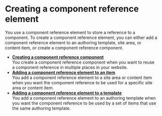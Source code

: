 # Creating a component reference element


You use a component reference element to store a reference to a component. To create a component reference element, you can either add a component reference element to an authoring template, site area, or content item, or create a component reference component.

-   **[Creating a component reference component](wcm_dev_elements_comp-reference_creating.md)**  
You create a component reference component when you want to reuse a component reference in multiple places in your website.
-   **[Adding a component reference element to an item](wcm_dev_elements_comp-reference_adding.md)**  
You add a component reference element to a site area or content item when you want the component reference to be used for a specific site area or content item.
-   **[Adding a component reference element to a template](wcm_dev_elements_comp-reference_add_template.md)**  
You add a component reference element to an authoring template when you want the component reference to be used by a set of items that use the same authoring template.

